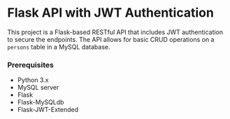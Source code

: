 # Flask API with JWT Authentication

This project is a Flask-based RESTful API that includes JWT authentication to secure the endpoints. The API allows for basic CRUD operations on a `persons` table in a MySQL database.

### Prerequisites
- Python 3.x
- MySQL server
- Flask
- Flask-MySQLdb
- Flask-JWT-Extended

